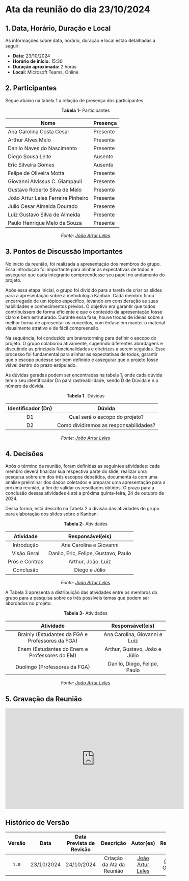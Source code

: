 # Ata da reunião do dia 23/10/2024

## <a>1. Data, Horário, Duração e Local</a>

As informações sobre data, horário, duração e local estão detalhadas a seguir:

- **Data:** 23/10/2024
- **Horário de início:** 15:30
- **Duração aproximada:** 2 horas
- **Local:** Microsoft Teams, Online


## <a>2. Participantes</a>

Segue abaixo na tabela 1 a relação de presença dos participantes.

<center>

**Tabela 1**- Participantes

| Nome                                | Presença |
|-------------------------------------|----------|
| Ana Carolina Costa Cesar            |    Presente     |
| Arthur Alves Melo                   |    Presente     |
| Danilo Naves do Nascimento          |    Presente     |
| Diego Sousa Leite                   |    Ausente      |
| Eric Silveira Gomes                 |    Ausente      |
| Felipe de Oliveira Motta            |    Presente     |
| Giovanni Alvissus C. Giampauli      |    Presente     |
| Gustavo Roberto Silva de Melo       |    Presente     |
| João Artur Leles Ferreira Pinheiro  |    Presente     |
| Julio Cesar Almeida Dourado         |    Presente     |
| Luiz Gustavo Silva de Almeida       |    Presente     | 
| Paulo Henrique Melo de Souza        |    Presente     |

_Fonte: [João Artur Leles](https://github.com/joao-artl)_

</center>


## <a>3. Pontos de Discussão Importantes</a>

No início da reunião, foi realizada a apresentação dos membros do grupo. Essa introdução foi importante para alinhar as expectativas de todos e assegurar que cada integrante compreendesse seu papel no andamento do projeto.

Após essa etapa inicial, o grupo foi dividido para a tarefa de criar os slides para a apresentação sobre a metodologia Kanban. Cada membro ficou encarregado de um tópico específico, levando em consideração as suas habilidades e conhecimentos prévios. O objetivo era garantir que todos contribuíssem de forma eficiente e que o conteúdo da apresentação fosse claro e bem estruturado. Durante essa fase, houve trocas de ideias sobre a melhor forma de apresentar os conceitos, com ênfase em manter o material visualmente atrativo e de fácil compreensão.

Na sequência, foi conduzido um brainstorming para definir o escopo do projeto. O grupo colaborou ativamente, sugerindo diferentes abordagens e discutindo as principais funcionalidades e diretrizes a serem seguidas. Esse processo foi fundamental para alinhar as expectativas de todos, garantir que o escopo pudesse ser bem definido e assegurar que o projeto fosse viável dentro do prazo estipulado.

As dúvidas geradas podem ser encontradas na tabela 1, onde cada dúvida tem o seu identificador Dn para rastreabilidade, sendo D de Dúvida e n o número da dúvida.

<center>

**Tabela 1**- Dúvidas

| Identificador (Dn) | Dúvida |
| :------: | :------: |
| D1 | Qual será o escopo do projeto? | 
| D2 | Como dividiremos as responsabilidades? |

_Fonte: [João Artur Leles](https://github.com/joao-artl)_

</center>


## <a>4. Decisões</a>

Após o término da reunião, foram definidas as seguintes atividades: cada membro deverá finalizar sua respectiva parte do slide, realizar uma pesquisa sobre um dos três escopos debatidos, documentá-la com uma análise preliminar dos dados coletados e preparar uma apresentação para a próxima reunião, a fim de validar os resultados obtidos. O prazo para a conclusão dessas atividades é até a próxima quinta-feira, 24 de outubro de 2024.

Dessa forma, está descrito na Tabela 2 a divisão das atividades do grupo para elaboração dos slides sobre o Kanban:

<center>

**Tabela 2**- Atividades

| Atividade | Responsável(eis) |
| :------: | :------: | 
| Introdução|Ana Carolina e Giovanni|
| Visão Geral | Danilo, Eric, Felipe, Gustavo, Paulo|
| Prós e Contras | Arthur, João, Luiz|
| Conclusão | Diego e Júlio|

_Fonte: [João Artur Leles](https://github.com/joao-artl)_

</center>

A Tabela 3 apresenta a distribuição das atividades entre os membros do grupo para a pesquisa sobre os três possíveis temas que podem ser abordados no projeto:

<center>

**Tabela 3**- Atividades

| Atividade | Responsável(eis) | 
| :------: | :------: | 
|Brainly (Estudantes da FGA e Professores da FGA)| Ana Carolina, Giovanni e Luiz|
|Enem (Estudantes do Enem e Professores do EM)| Arthur, Gustavo, João e Júlio|
|Duolingo (Professores da FGA)| Danilo, Diego, Felipe, Paulo|

_Fonte: [João Artur Leles](https://github.com/joao-artl)_

</center>

## <a>5. Gravação da Reunião</a>

<iframe width="560" height="315" src="https://www.youtube.com/embed/1ncAwEwmtT8?si=ZeTBryCmQsIVy7ND" title="YouTube video player" frameborder="0" allow="accelerometer; autoplay; clipboard-write; encrypted-media; gyroscope; picture-in-picture; web-share" referrerpolicy="strict-origin-when-cross-origin" allowfullscreen></iframe>


## <a>Histórico de Versão</a>

| Versão | Data | Data Prevista de Revisão | Descrição | Autor(es) | Revisor(es) |
| :------: | :----------: | :-----------: | :-----------: | :---------: | :---------: |
| `1.0` | 23/10/2024 | 24/10/2024 | Criação da Ata da Reunião | [João Artur Leles](https://github.com/joao-artl) | [Giovanni Giampauli](https://github.com/giovanniacg) |
